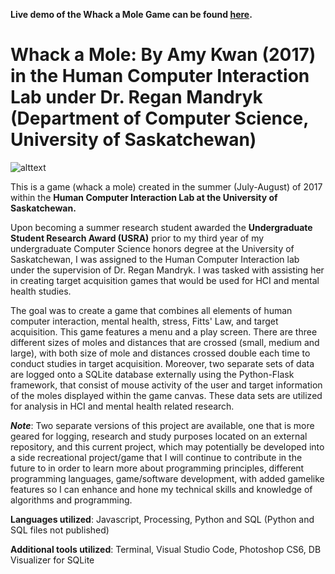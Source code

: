 **Live demo of the Whack a Mole Game can be found [here](https://a-kkwan.github.io/HCI-Whack-a-Mole-Project/).**

# Whack a Mole: By Amy Kwan (2017) in the Human Computer Interaction Lab under Dr. Regan Mandryk (Department of Computer Science, University of Saskatchewan)

![alttext](https://github.com/a-kkwan/Whack-a-Mole-Project-HCI-/blob/master/screenshot_hci_wam.png)

This is a game (whack a mole) created in the summer (July-August) of 2017 within the **Human Computer Interaction Lab at the University of Saskatchewan.**

Upon becoming a summer research student awarded the **Undergraduate Student Research Award (USRA)** prior to my third year of my undergraduate Computer Science honors degree at the University of Saskatchewan, I was assigned to the Human Computer Interaction lab under the supervision of Dr. Regan Mandryk. I was tasked with assisting her in creating target acquisition games that would be used for HCI and mental health studies. 

The goal was to create a game that combines all elements of human computer interaction, mental health, stress, Fitts' Law, and target acquisition. This game features a menu and a play screen. There are three different sizes of moles and distances that are crossed (small, medium and large), with both size of mole and distances crossed double each time to conduct studies in target acquisition. Moreover, two separate sets of data are logged onto a SQLite database externally using the Python-Flask framework, that consist of mouse activity of the user and target information of the moles displayed within the game canvas. These data sets are utilized for analysis in HCI and mental health related research. 

**_Note_**: Two separate versions of this project are available, one that is more geared for logging, research and study purposes located on an external repository, and this current project, which may potentially be developed into a side recreational project/game that I will continue to contribute in the future to in order to learn more about programming principles, different programming languages, game/software development, with added gamelike features so I can enhance and hone my technical skills and knowledge of algorithms and programming.  

**Languages utilized**: Javascript, Processing, Python and SQL (Python and SQL files not published)

**Additional tools utilized**: Terminal, Visual Studio Code, Photoshop CS6, DB Visualizer for SQLite 
